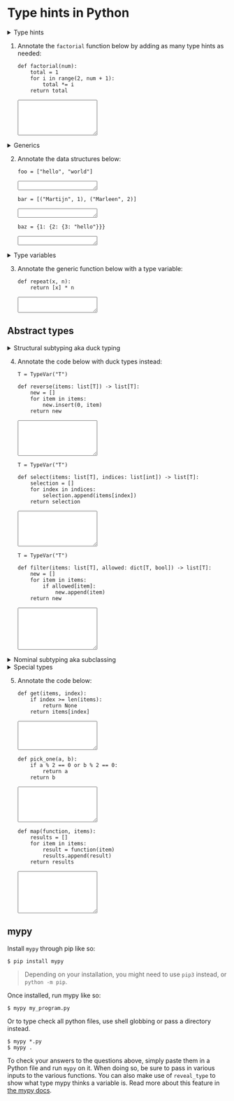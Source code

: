# Type hints in Python

<details markdown="1"><summary  markdown="span">Type hints</summary>
A type hint in the simplest form looks like this:

    foo: int

All this says is, the type of the variable `foo` should be an integer. Notice how there is no initial value here. This line of code does not create a variable `foo`, all it does is add a hint that `foo`, once it exists, should be an integer. That means this will raise a `NameError`:

    $ python
    >>> foo: int
    >>> foo
    NameError: name 'foo' is not defined

It is possible to combine type hints and initialization on the same line, like so:

    foo: int = 3

That looks somewhat redundant, doesn't it? How can the _literal_ value `3` be anything else than an integer? This is where type inference kicks in. Tools will try to infer the types of variables from their use. It is quite safe to assume type inference is possible here, so probably best to just write:

    foo = 3

Type inference does have its limitations, for instance `mypy`, a popular static type checker for Python, will not do any type inference in functions without type hints. To understand why, let's quickly look into function type hints. In the simplest form:

    def add(a: int, b: int) -> int:
        c = a + b
        return c

The syntax above is straight forward, use the colon (`:`) for parameter type hints, and the arrow (`->`) for the return type. Notice how the type of `c` is not annotated. It can be, but it is not needed. From the types of `a` and `b` and the `+` operation, `mypy` can infer the type of `c`. But what if we did not annotate this function. Well, in that case, `a` and `b` could be anything: `str`, `float`, `list`, you name it! This is where `mypy` draws a line, if you do not annotate a function, `mypy` will not even attempt to do type inference. Instead all variables will be of type `Any`.

What is `Any`? Well, anything really. It is an escape hatch of sorts that provides no information. Once `Any` gets involved type checking becomes rather impossible. What is `Any + int`? `Any`.

</details>

1.  Annotate the `factorial` function below by adding as many type hints as needed:

        def factorial(num):
            total = 1
            for i in range(2, num + 1):
                total *= i
            return total

    <textarea name="form[q1]" rows="5" required=""></textarea>

<details markdown="1"><summary  markdown="span">Generics</summary>

Integers, floats, booleans and strings are primitive data types. Built into the language, they serve as building blocks for more complex data structures. For instance, you might need a `list` to store your data.

    numbers: list = [1, 2, 3]
    number = numbers.pop()

Here is the catch, the type `list` does not tell _anything_ about what is in the `list`. So really what we have here is a `list` containing `Any`. In this case the type of `number` would be `Any` too.

A `list` is a generic data type. It can store various types, but its operation will vary based on what you store. Simply put for a `list`, if you initially store integers in the list, you will later be able to retrieve integers from that list. This can be annotated as follows:

    numbers: list[int] = [1, 2, 3]
    number = numbers.pop()

Now `numbers` is defined as a list of integers, and through that `number` will be of type `int` too.

Let's take a quick look at `dict`. Dictionaries have two types, their keys and values. This is how that can be annotated:

    grades: dict[str, int] = {"Martijn": 7, "Marleen": 8}

Tuples are an immutable data structure, once initialized it cannot be changed. So it is known up front exactly what the type of each value in the tuple is going to be. Because of this the `tuple` type can a variable amount of generic anotations with exactly as many types as there are values. Like so:

    foo: tuple[int, float] = (7, 7.2)
    bar: tuple[int, float, str] = (8, 7.9, "hello world")
    baz: tuple[int, int, int] = (1, 2, 3)

What about nested data structures?

    stats: dict[str, tuple[int, float]] = {"Martijn": (7, 7.2), "Marleen": (8, 8.1)}

Again, in most situations `mypy` can infer the types of the variables, and it is not strictly needed to annotate each data structure for type checking. That said, especially when it comes to data structures, annotations make the code easier to understand.

</details>

2.  Annotate the data structures below:

        foo = ["hello", "world"]

    <textarea name="form[q2.1]" rows="1" required=""></textarea>

        bar = [("Martijn", 1), ("Marleen", 2)]

    <textarea name="form[q2.2]" rows="1" required=""></textarea>

        baz = {1: {2: {3: "hello"}}}

    <textarea name="form[q2.3]" rows="1" required=""></textarea>

<details markdown="1"><summary  markdown="span">Type variables</summary>

How do you write your own generic functions? In Python that requires type variables. These are provided by `TypeVar` from the `typing` module. Here is how it works:

    from typing import TypeVar

    T = TypeVar('T')  # Can be anything
    N = TypeVar('N', int, float)  # Must be int or float

Type variables can be unconstrained, like `T` above. In this case `T` can be any type at all. Or type variables can be constraint, like `N` above. In which case `N` can only be an `int` or a `float`. Type variables can come in place of actual types to create for instance generic functions:

    from typing import Iterable, TypeVar

    T = TypeVar('T')

    def first(items: list[T]) -> T:
        return items[0]

`first` will return the first item in the list, but what type is returned is dependent on the list. For instance, if `first` is called like so:

    n = first([1,2,3])

Then `n` will be of type `int`. Because a `list[int]` is passed in and `T` will take on the form of `int`. `T` is what is ultimately returned from `first` and that is then why `n` is an `int`.

Type variables can be used outside generic data structures too, for instance:

    def longest(a: T, b: T) -> T:
        return a if len(a) >= len(b) else b

This function will work for any type T, and it will return that same type.

</details>

3.  Annotate the generic function below with a type variable:

        def repeat(x, n):
            return [x] * n

    <textarea name="form[q3]" rows="2" required=""></textarea>

## Abstract types

<details markdown="1"><summary  markdown="span">Structural subtyping aka duck typing</summary>

So far we have looked at concrete types, such as integers, strings and lists. These types are expressive, you know exactly what you are working with. But, often these concrete types limit design. Take for instance this function:

    def sum(items: list[int]) -> int:
        total = 0
        for item in items:
            total += item
        return item

There is no reason this implementation cannot work with other types of data structures. A tuple of integers or a set of integers should work just fine, but the type hint `list[int]` will only accept a concrete `list`. This is quite un-pythonic!

Looking at the implementation of `sum`, all that is needed from `items` is that it works with a for-loop. Or more precisely, the data structure needs to be iterable.

We could say that we only care about a property of the type of data structure, namely that it is iterable. We are not not necessarily interested in the concrete thing. Rather, if the type we insert into the function is somewhat list-like, the function should work just fine. In comes duck typing:

> if it walks like a duck, swims like a duck, and quacks like a duck... it's a duck.

We need a type that can swim, or in our case a data structure that is iterable. Whether that happens to be a swimming duck or a swimming fish in the end, that is irrelevant here. Luckily Python's `typing` module comes with a bunch of "duck types" built-in, one of which is `Iterable` that we can use like so:

    from typing import Iterable

    def sum(items: Iterable[int]) -> int:
        total = 0
        for item in items:
            total += item
        return item

Now any calls to `sum`, whether that'd be with a `tuple` or `set`, will all pass type checks. As all of these data structures are iterable! This form of abstract types is called structural subtyping. Alternatively, and probably easier to remember: **static duck typing**. This is done through creating a subtype that only contains some structural aspect of the original type. For instance, `Iterable` is a subtype with only the method `__iter__` (Python's hidden method for iterable things). So as long as the actual type implements `__iter__` any type check will pass.

The `typing` module provides more duck types, most notably: `Sequence` and `Mapping`. `Sequence` is a duck type for anything that keeps an order and is index-able. Lists and tuples are `Sequence`s, but a `set` for instance is not.

    from typing import Sequence

    a: Sequence[int] = [1, 2, 3]  # All good
    b: Sequence[int] = (1, 2, 3)  # All good
    c: Sequence[int] = {1, 2, 3}  # Incompatible types in assignment (expression has type "Set[int]", variable has type "Sequence[int]")

`Mapping` is a generic type for structures that map one value to another, such as dictionaries for instance.

    from typing import Mapping

    a: Mapping[str, int] = {"foo": 1}  # All good

<details markdown="1"><summary  markdown="span">For the technically curious...</summary>

These abstract data types are implemented as so called `Protocols`. See this [Python Enhancement Proposal](https://www.python.org/dev/peps/pep-0544/). Through these Protocols you can define your own duck types too. For instance:

    from typing import Iterable, Protocol

    class SupportsAdd(Protocol):
        def __add__(self, other):
            pass

    def sum(items: Iterable[SupportsAdd]) -> SupportsAdd:
        total = None
        for item in items:
            if total is None:
                total = item
            else:
                total += item
        return item

    sum([1, 2, 3]) # all good
    sum([1.5, None]) # error: List item 1 has incompatible type "None"; expected "SupportsAdd"

</details>

</details>

4.  Annotate the code below with duck types instead:

        T = TypeVar("T")

        def reverse(items: list[T]) -> list[T]:
            new = []
            for item in items:
                new.insert(0, item)
            return new

    <textarea name="form[q4.1]" rows="5" required=""></textarea>

        T = TypeVar("T")

        def select(items: list[T], indices: list[int]) -> list[T]:
            selection = []
            for index in indices:
                selection.append(items[index])
            return selection

    <textarea name="form[q4.2]" rows="5" required=""></textarea>

        T = TypeVar("T")

        def filter(items: list[T], allowed: dict[T, bool]) -> list[T]:
            new = []
            for item in items:
                if allowed[item]:
                    new.append(item)
            return new

    <textarea name="form[q4.3]" rows="6" required=""></textarea>

<details markdown="1"><summary  markdown="span">Nominal subtyping aka subclassing </summary>

Duck typing is great and all, but what if we actually do want a duck, not something that happens to act like a duck. For instance, let's say we are building a grading app and we have three user roles, `Teacher`, `Assistant` and `Student`. Implemented like so:

    class User:

    class Staff(User): pass

    class Teacher(Staff): pass

    class Assistant(Staff): pass

    class Student(User): pass

Through this we can write functions that only accept specific types of users. For instance:

    def view_grade(user: User) -> int: pass
    def add_grade(user: Staff) -> None: pass

This way the type checker will allow all three roles to view grades, but only the `Staff` roles can add a grade. This form of abstract types is called nominal subtyping, where that type or any subclass of that type is accepted.

</details>

<details markdown="1"><summary  markdown="span">Special types</summary>

There are some special cases that need special treating and you'll find these in the `typing` module! [Here are the docs](https://docs.python.org/3/library/typing.html#special-forms)

#### Union

For instance, in some cases a function might be able to cope with multiple types. Effectively one type or the other. `Union` handles this like so:

    from typing import Union

    def add(a: Union[int, float], b: Union[int, float]) -> Union[int, float]:
        return a + b

> Starting in Python 3.10, `Union[int, float]` can also be written as `int | float`

#### Optional

Sometimes it is uncertain whether a function will return a value. Let's say we are looking for the location of a needle in a haystack. It might be in the haystack, it might also not be. In case it is not, it is a common (not necessarily best) practice to return `None`. That is what `Optional` captures, either a value is returned, or `None`.

    from typing import Optional, Sequence, TypeVar

    T = TypeVar("T")

    def find_index(haystack: Sequence[T], needle: T) -> Optional[int]:
        for i, hay in enumerate(haystack):
            if hay == needle:
                return i
        return None

> `Optional[int]` is equivalant to `Union[int, None]`. In that sense, it is entirely optional to use.

#### Callable

Functions can be passed to other functions too. That is what `Callable` captures in Python.

    from typing import Callable

    def get_hashes(number: int) -> str:
        return "#" * number

    def get_stars(number: int) -> str:
        return "*" * number

    def create_pyramid(create_layer: Callable[[int], str], height) -> str:
        pyramid = ""
        for i in range(1, height + 1):
            pyramid += create_layer(i) + "\n"
        return pyramid

    print(create_pyramid(get_hashes, 5))
    print(create_pyramid(get_stars, 5))

</details>

5.  Annotate the code below:

        def get(items, index):
            if index >= len(items):
                return None
            return items[index]

    <textarea name="form[q5.1]" rows="4" required=""></textarea>

        def pick_one(a, b):
            if a % 2 == 0 or b % 2 == 0:
                return a
            return b

    <textarea name="form[q5.2]" rows="5" required=""></textarea>

        def map(function, items):
            results = []
            for item in items:
                result = function(item)
                results.append(result)
            return results

    <textarea name="form[q5.3]" rows="6" required=""></textarea>

## mypy

Install `mypy` through pip like so:

    $ pip install mypy

> Depending on your installation, you might need to use `pip3` instead, or `python -m pip`.

Once installed, run mypy like so:

    $ mypy my_program.py

Or to type check all python files, use shell globbing or pass a directory instead.

    $ mypy *.py
    $ mypy .

To check your answers to the questions above, simply paste them in a Python file and run `mypy` on it. When doing so, be sure to pass in various inputs to the various functions. You can also make use of `reveal_type` to show what type mypy thinks a variable is. Read more about this feature in [the mypy docs](https://mypy.readthedocs.io/en/latest/common_issues.html?highlight=reveal_type#reveal-type).
